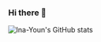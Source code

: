 ### Hi there 👋

<!--
**Ina-Youn/Ina-Youn** is a ✨ _special_ ✨ repository because its `README.md` (this file) appears on your GitHub profile.

Here are some ideas to get you started:

- 🔭 I’m currently working on ...
- 🌱 I’m currently learning ...
- 👯 I’m looking to collaborate on ...
- 🤔 I’m looking for help with ...
- 💬 Ask me about ...
- 📫 How to reach me: ...
- 😄 Pronouns: ...
- ⚡ Fun fact: ...
-->

![Ina-Youn's GitHub stats](https://github-readme-stats.vercel.app/api?username=Ina-Youn&theme=catppuccin_latte_icons=true)
